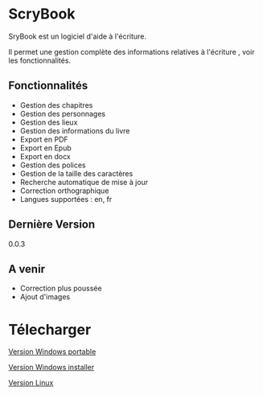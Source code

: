 # ScryBook
SryBook est un logiciel d'aide à l'écriture. 

Il permet une gestion complète des informations relatives à l'écriture
, voir les fonctionnalités.


## Fonctionnalités 
- Gestion des chapitres
- Gestion des personnages
- Gestion des lieux
- Gestion des informations du livre
- Export en PDF
- Export en Epub
- Export en docx
- Gestion des polices
- Gestion de la taille des caractères
- Recherche automatique de mise à jour
- Correction orthographique
- Langues supportées : en, fr

## Dernière Version

0.0.3
## A venir
- Correction plus poussée
- Ajout d'images

# Télecharger
[Version Windows portable](https://prog.dynag.co/ScryBook/ScryBook-win.zip)

[Version Windows installer](https://prog.dynag.co/ScryBook/ScryBook_Setup.exe)

[Version Linux](https://prog.dynag.co/ScryBook/ScryBook-lin.zip)
